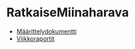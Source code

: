 # RatkaiseMiinaharava

* [Määrittelydokumentti](https://github.com/NiinaM/RatkaiseMiinaharava/blob/master/documentation/maarittelydokumentti.md)
* [Viikkoraportit](https://github.com/NiinaM/RatkaiseMiinaharava/blob/master/documentation/viikkoraportit.md)